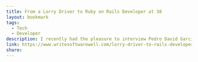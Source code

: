 ```yaml
---
title: From a Lorry Driver to Ruby on Rails Developer at 38
layout: bookmark
tags:
  - Tech
  - Developer
description: I recently had the pleasure to interview Pedro David Garcia Lopez, a Ruby and Rails developer based in UK, who used to be a Lorry driver. What's interesting is that he decided to become a developer at the age of 38. This post shares his story and I hope you find it as inspiring as I did!
link: https://www.writesoftwarewell.com/lorry-driver-to-rails-developer-at-38/
share:
---
```


